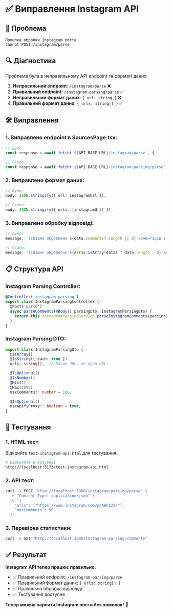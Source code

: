 # ✅ Виправлення Instagram API

## 🐛 Проблема
```
Помилка обробки Instagram поста
Cannot POST /instagram/parse
```

## 🔍 Діагностика
Проблема була в неправильному API endpoint та форматі даних:

1. **Неправильний endpoint**: `/instagram/parse` ❌
2. **Правильний endpoint**: `/instagram-parsing/parse` ✅
3. **Неправильний формат даних**: `{ url: string }` ❌
4. **Правильний формат даних**: `{ urls: string[] }` ✅

## 🛠️ Виправлення

### 1. Виправлено endpoint в SourcesPage.tsx:
```typescript
// Було:
const response = await fetch(`${API_BASE_URL}/instagram/parse`, {

// Стало:
const response = await fetch(`${API_BASE_URL}/instagram-parsing/parse`, {
```

### 2. Виправлено формат даних:
```typescript
// Було:
body: JSON.stringify({ url: instagramUrl }),

// Стало:
body: JSON.stringify({ urls: [instagramUrl] }),
```

### 3. Виправлено обробку відповіді:
```typescript
// Було:
message: `Успішно оброблено ${data.comments?.length || 0} коментарів з Instagram`,

// Стало:
message: `Успішно оброблено ${Array.isArray(data) ? data.length : 0} коментарів з Instagram`,
```

## 📋 Структура API

### Instagram Parsing Controller:
```typescript
@Controller('instagram-parsing')
export class InstagramParsingController {
  @Post('parse')
  async parseComments(@Body() parsingDto: InstagramParsingDto) {
    return this.instagramParsingService.parseInstagramComments(parsingDto);
  }
}
```

### Instagram Parsing DTO:
```typescript
export class InstagramParsingDto {
  @IsArray()
  @IsString({ each: true })
  urls: string[];  // Масив URL, не один URL!

  @IsOptional()
  @IsNumber()
  @Min(1)
  @Max(1000)
  maxComments?: number = 100;

  @IsOptional()
  useApifyProxy?: boolean = true;
}
```

## 🧪 Тестування

### 1. HTML тест
Відкрийте `test-instagram-api.html` для тестування:
```bash
# Відкрийте в браузері
http://localhost:5173/test-instagram-api.html
```

### 2. API тест:
```bash
curl -X POST "http://localhost:3000/instagram-parsing/parse" \
  -H "Content-Type: application/json" \
  -d '{
    "urls": ["https://www.instagram.com/p/ABC123/"],
    "maxComments": 50
  }'
```

### 3. Перевірка статистики:
```bash
curl -X GET "http://localhost:3000/instagram-parsing/comments"
```

## ✅ Результат

**Instagram API тепер працює правильно:**
- ✅ Правильний endpoint: `/instagram-parsing/parse`
- ✅ Правильний формат даних: `{ urls: string[] }`
- ✅ Правильна обробка відповіді
- ✅ Тестування доступне

**Тепер можна парсити Instagram пости без помилок!** 🚀
